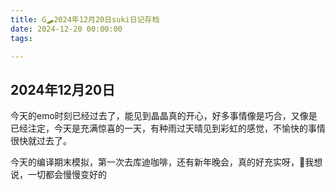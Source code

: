 ```yaml
---
title: G🛹2024年12月20日suki日记存档
date: 2024-12-20 00:00:00
tags:

---
```


## 2024年12月20日

今天的emo时刻已经过去了，能见到晶晶真的开心，好多事情像是巧合，又像是已经注定，今天是充满惊喜的一天，有种雨过天晴见到彩虹的感觉，不愉快的事情很快就过去了。

今天的编译期末模拟，第一次去库迪咖啡，还有新年晚会，真的好充实呀，🥰我想说，一切都会慢慢变好的
